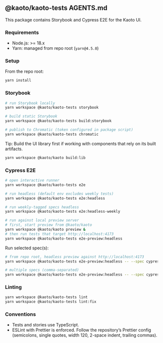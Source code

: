 ## @kaoto/kaoto-tests AGENTS.md

This package contains Storybook and Cypress E2E for the Kaoto UI.

### Requirements

- Node.js: >= 18.x
- Yarn: managed from repo root (`yarn@4.5.0`)

### Setup

From the repo root:

```bash
yarn install
```

### Storybook

```bash
# run Storybook locally
yarn workspace @kaoto/kaoto-tests storybook

# build static Storybook
yarn workspace @kaoto/kaoto-tests build:storybook

# publish to Chromatic (token configured in package script)
yarn workspace @kaoto/kaoto-tests chromatic
```

Tip: Build the UI library first if working with components that rely on its built artifacts.

```bash
yarn workspace @kaoto/kaoto build:lib
```

### Cypress E2E

```bash
# open interactive runner
yarn workspace @kaoto/kaoto-tests e2e

# run headless (default env excludes weekly tests)
yarn workspace @kaoto/kaoto-tests e2e:headless

# run weekly-tagged specs headless
yarn workspace @kaoto/kaoto-tests e2e:headless-weekly

# run against local preview server
# first, start preview from @kaoto/kaoto
yarn workspace @kaoto/kaoto preview &
# then run tests that target http://localhost:4173
yarn workspace @kaoto/kaoto-tests e2e-preview:headless
```

Run selected spec(s):

```bash
# from repo root, headless preview against http://localhost:4173
yarn workspace @kaoto/kaoto-tests e2e-preview:headless -- --spec cypress/e2e/designer/<test>.cy.ts

# multiple specs (comma-separated)
yarn workspace @kaoto/kaoto-tests e2e-preview:headless -- --spec cypress/e2e/designer/<test>.cy.ts,cypress/e2e/designer/<test2>.cy.ts
```

### Linting

```bash
yarn workspace @kaoto/kaoto-tests lint
yarn workspace @kaoto/kaoto-tests lint:fix
```

### Conventions

- Tests and stories use TypeScript.
- ESLint with Prettier is enforced. Follow the repository’s Prettier config (semicolons, single quotes, width 120, 2-space indent, trailing commas).
